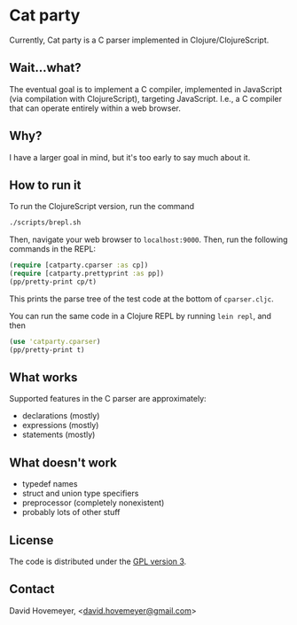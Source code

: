 # Cat party

Currently, Cat party is a C parser implemented in Clojure/ClojureScript.

## Wait...what?

The eventual goal is to implement a C compiler, implemented in JavaScript (via compilation with ClojureScript), targeting JavaScript.  I.e., a C compiler that can operate entirely within a web browser.

## Why?

I have a larger goal in mind, but it's too early to say much about it.

## How to run it

To run the ClojureScript version, run the command

```bash
./scripts/brepl.sh
```

Then, navigate your web browser to `localhost:9000`.  Then, run the following commands in the REPL:

```clojure
(require [catparty.cparser :as cp])
(require [catparty.prettyprint :as pp])
(pp/pretty-print cp/t)
```

This prints the parse tree of the test code at the bottom of `cparser.cljc`.

You can run the same code in a Clojure REPL by running `lein repl`, and then

```clojure
(use 'catparty.cparser)
(pp/pretty-print t)
```

## What works

Supported features in the C parser are approximately:

* declarations (mostly)
* expressions (mostly)
* statements (mostly)

## What doesn't work

* typedef names
* struct and union type specifiers
* preprocessor (completely nonexistent)
* probably lots of other stuff

## License

The code is distributed under the [GPL version 3](https://www.gnu.org/licenses/gpl-3.0.en.html).

## Contact

David Hovemeyer, &lt;[david.hovemeyer@gmail.com](mailto:david.hovemeyer@gmail.com)&gt;
